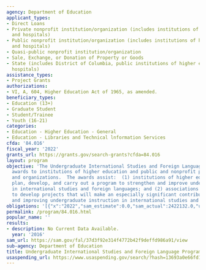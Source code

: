 ```yaml
---
agency: Department of Education
applicant_types:
- Direct Loans
- Private nonprofit institution/organization (includes institutions of higher education
  and hospitals)
- Public nonprofit institution/organization (includes institutions of higher education
  and hospitals)
- Quasi-public nonprofit institution/organization
- Sale, Exchange, or Donation of Property or Goods
- State (includes District of Columbia, public institutions of higher education and
  hospitals)
assistance_types:
- Project Grants
authorizations:
- VI, A, 604, Higher Education Act of 1965, as amended.
beneficiary_types:
- Education (13+)
- Graduate Student
- Student/Trainee
- Youth (16-21)
categories:
- Education - Higher Education - General
- Education - Libraries and Technical lnformation Services
cfda: '84.016'
fiscal_year: '2022'
grants_url: https://grants.gov/search-grants?cfda=84.016
layout: program
objective: 'The Undergraduate International Studies and Foreign Language Program supports
  awards to institutions of higher education and public and nonprofit private agencies
  and organizations.  The awards assist:  (1) institutions of higher education to
  plan, develop, and carry out a program to strengthen and improve undergraduate instruction
  in international studies and foreign languages; and (2) associations and organizations
  to develop projects that will make an especially significant contribution to strengthening
  and improving undergraduate instruction in international studies and foreign languages.'
obligations: '[{"x":"2022","sam_estimate":0.0,"sam_actual":2422132.0,"usa_spending_actual":2283561.84},{"x":"2023","sam_estimate":3580000.0,"sam_actual":0.0,"usa_spending_actual":2864638.38},{"x":"2024","sam_estimate":4000000.0,"sam_actual":0.0,"usa_spending_actual":1954148.08}]'
permalink: /program/84.016.html
popular_name: ''
results:
- description: No Current Data Available.
  year: '2016'
sam_url: https://sam.gov/fal/37d3f92e314f4772b42f9deffd986a91/view
sub-agency: Department of Education
title: Undergraduate International Studies and Foreign Language Programs
usaspending_url: https://www.usaspending.gov/search/?hash=13693a0e66fd13aa77416a9a8646de38
---
```

